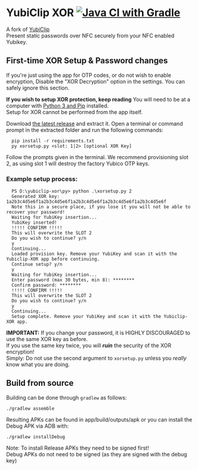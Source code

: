 # YubiClip XOR [![Java CI with Gradle](https://github.com/craftxbox/yubiclip-xor/actions/workflows/gradle.yml/badge.svg)](https://github.com/craftxbox/yubiclip-xor/actions/workflows/gradle.yml)

A fork of [YubiClip](https://github.com/Yubico/yubiclip-android)  
Present static passwords over NFC securely from your NFC enabled Yubikey.

## First-time XOR Setup & Password changes

If you're just using the app for OTP codes, or do not wish to enable encryption, Disable the "XOR Decryption" option in the settings.
You can safely ignore this section.

**If you wish to setup XOR protection, keep reading**
You will need to be at a computer with [Python 3 and Pip](https://www.python.org/downloads/) installed.  
Setup for XOR cannot be performed from the app itself.

Download [the latest release](https://github.com/craftxbox/yubiclip-xor/zipball/master) and extract it.
Open a terminal or command prompt in the extracted folder and run the following commands:

```
  pip install -r requirements.txt
  py xorsetup.py <slot: 1|2> [optional XOR Key]
```

Follow the prompts given in the terminal.
We recommend provisioning slot 2, as using slot 1 will destroy the factory Yubico OTP keys.

### Example setup process:

```
  PS D:\yubiclip-xor\py> python .\xorsetup.py 2
  Generated XOR key: 1a2b3c4d5e6f1a2b3c4d5e6f1a2b3c4d5e6f1a2b3c4d5e6f1a2b3c4d5e6f
  Note this in a secure place, if you lose it you will not be able to recover your password!
  Waiting for YubiKey insertion...
  YubiKey inserted!
  !!!!! CONFIRM !!!!!
  This will overwrite the SLOT 2
  Do you wish to continue? y/n
  y
  Continuing...
  Loaded provision key. Remove your YubiKey and scan it with the Yubiclip-XOR app before continuing.
  Continue setup? y/n
  y
  Waiting for YubiKey insertion...
  Enter password (max 30 bytes, min 8): ********
  Confirm password: ********
  !!!!! CONFIRM !!!!!
  This will overwrite the SLOT 2
  Do you wish to continue? y/n
  y
  Continuing...
  Setup complete. Remove your YubiKey and scan it with the Yubiclip-XOR app.
```

**IMPORTANT:** If you change your password, it is HIGHLY DISCOURAGED to use the same XOR key as before.  
If you use the same key twice, you will **_ruin_** the security of the XOR encryption!  
Simply: Do not use the second argument to `xorsetup.py` unless you _really_ know what you are doing.

## Build from source

Building can be done through `gradlew` as follows:

```
./gradlew assemble
```

Resulting APKs can be found in app/build/outputs/apk or you can install the Debug APK via ADB with:

```
./gradlew installDebug
```

Note: To install Release APKs they need to be signed first!  
Debug APKs do not need to be signed (as they are signed with the debug key)
